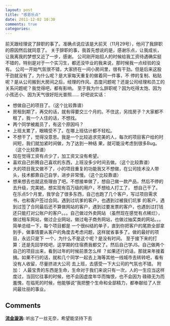 ```yaml
---
layout: post
title: "感恩乐点"
date: 2011-12-02 10:30
comments: true
categories: 
---
```


前天跟经理说了辞职的事了。准确点说应该是大前天（11月29号），他问了我辞职的原因然后就同意了。 关于辞职的事，我首先想说的是，感谢乐点，让我成长，让我离我的梦想又近了一步，感谢。 公司刚开始招人的时候给我工资待遇确实挺不错的，特别是对于一个实习生，都还没毕业的我来说，那时候我一点经验的没有。 公司一开始气氛很不错，大家挤在一间小房间里，很有干劲。但是后来这股干劲就没有了，为什么呢？是大家每天重复的做着同一件事，不 停的复制、粘贴呢？是从公司搬到大房间之后，经理的作风、态度问题呢？还是公司经理和员工的关系问题呢？我觉得吧，都有影响。 至于我为什么辞职呢？因为吃得太饱、因为小孩还小、因为天气很好阳光普照…… 好吧说实话： 

  * 想做自己的项目了。（这个比较靠谱）
  * 房租到期了，再交的话，就有得要交三个月的。不住这，另找房子？大家都不租了，我一个人住的话，不想找。
  * 两个同学被裁员了，有这个原因吗？
  * 上班太累了，眼睛受不了。在哪上班估计都不轻松。
  * 不想干了，觉得没意思。我是一个比较追求完美的人，每次的项目客户给的时间短，我们就加紧时间做，为了达到一种结 果，就可能没考虑到很多Bug。（这个比较靠谱）
  * 现在觉得工资有点少了，加工资又没有希望。
  * 喜欢自己折腾自己喜欢的东西，上班没多少时间去做。（这个比较靠谱）
  * 大的项目我又做不了，小的项目重复的功能我又不想做，在公司技术没人带头，技术都靠自己自学，进步非常慢。（这个比较靠谱）
  * 想来想去也就这些理由了吧。不想接单做了，想自己做一款产品，然后不停的去升级，完美她，想实现有百万级的用户，不想给人打工了， 想自己干了。 在乐点5个月里，我学会了很多东西，自己也跑了几个客户，写过项目需求书，也和客户签过合同。遇到过坑爹的客户，也遇到过被我们坑爹 的客户，遇到过签了合同最后还不算做网站的客户，遇到过要发票的客户，也遇到过打钱还只能打对公账户的客户。。。自己做过外卖网站 （虽然现在感觉有点稀烂），做过租车网站，做过企业网站，做过电子商务网站，也做过抽奖类的网站。。。简单总结一下，每个项目都是 一个很纠结的单子，直到你把客户的尾款全部拿到手，做事情要从客户的角度去考虑问题，这样就省事多了。做的最好的项目，永远只是下 一个，为什么不是这个呢？是没有时间。 至于接下来的打算：还是先回学校吧，这学期的住宿费我都交了。然后自己学JS。自己做两个自己的项目出来，看到过年的时候前景怎么样 ？如果还行的话，那就来年接着搞。如果不行的话，就和几个同学一起去上海等其他一线城市去转转吧，看有没有人收留，尽量挤进大公司 去上班，去感受一下大公司的气氛也不错。 附加： 人最宝贵的东西是生命，生命对于我们来说只有一次，人的一生应当这样度过，当回忆往事的时候，他不会因虚度年华而悔恨，也不会因为 碌碌无为而羞愧，在临死的时候，他能够说“我把整个生命和全部精力，都奉献给了人世间最壮丽的事业。

## Comments

**[流金漩涡](#22 "2011-12-05 18:49:31"):** 听出了一丝无奈，希望能坚持下去

